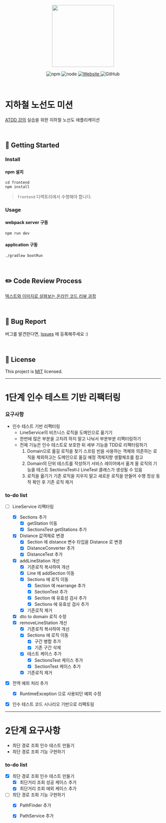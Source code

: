 <p align="center">
    <img width="200px;" src="https://raw.githubusercontent.com/woowacourse/atdd-subway-admin-frontend/master/images/main_logo.png"/>
</p>
<p align="center">
  <img alt="npm" src="https://img.shields.io/badge/npm-6.14.15-blue">
  <img alt="node" src="https://img.shields.io/badge/node-14.18.2-blue">
  <a href="https://edu.nextstep.camp/c/R89PYi5H" alt="nextstep atdd">
    <img alt="Website" src="https://img.shields.io/website?url=https%3A%2F%2Fedu.nextstep.camp%2Fc%2FR89PYi5H">
  </a>
  <img alt="GitHub" src="https://img.shields.io/github/license/next-step/atdd-subway-admin">
</p>

<br>

# 지하철 노선도 미션
[ATDD 강의](https://edu.nextstep.camp/c/R89PYi5H) 실습을 위한 지하철 노선도 애플리케이션

<br>

## 🚀 Getting Started

### Install
#### npm 설치
```
cd frontend
npm install
```
> `frontend` 디렉토리에서 수행해야 합니다.

### Usage
#### webpack server 구동
```
npm run dev
```
#### application 구동
```
./gradlew bootRun
```
<br>

## ✏️ Code Review Process
[텍스트와 이미지로 살펴보는 온라인 코드 리뷰 과정](https://github.com/next-step/nextstep-docs/tree/master/codereview)

<br>

## 🐞 Bug Report

버그를 발견한다면, [Issues](https://github.com/next-step/atdd-subway-service/issues) 에 등록해주세요 :)

<br>

## 📝 License

This project is [MIT](https://github.com/next-step/atdd-subway-service/blob/master/LICENSE.md) licensed.



---
# 1단계 인수 테스트 기반 리팩터링

### 요구사항

* 인수 테스트 기반 리팩터링
    * LineService의 비즈니스 로직을 도메인으로 옮기기
    * 한번에 많은 부분을 고치려 하지 말고 나눠서 부분부분 리팩터링하기
    * 전체 기능은 인수 테스트로 보호한 뒤 세부 기능을 TDD로 리팩터링하기
      1. Domain으로 옮길 로직을 찾기
         스프링 빈을 사용하는 객체와 의존하는 로직을 제외하고는 도메인으로 옮길 예정
         객체지향 생활체조를 참고
      2. Domain의 단위 테스트를 작성하기
         서비스 레이어에서 옮겨 올 로직의 기능을 테스트
         SectionsTest나 LineTest 클래스가 생성될 수 있음
      3. 로직을 옮기기
         기존 로직을 지우지 말고 새로운 로직을 만들어 수행
         정상 동작 확인 후 기존 로직 제거

### to-do list
- [ ] LineService 리팩터링
    - [X] Sections 추가
        - [X] getStation 이동
        - [X] SectionsTest getStations 추가
    - [X] Distance 값객체로 변경
        - [X] Section 에 distance 변수 타입을 Distance 로 변경
        - [X] DistanceConverter 추가
        - [X] DistanceTest 추가
    - [X] addLineStation 개선
        - [X] 기존로직 복사하여 개선
        - [X] Line 에 addSection 이동
        - [X] Sections 에 로직 이동
            - [X] Section 에 rearrange 추가
            - [X] SectionTest 추가
            - [X] Section 에 유효성 검사 추가
            - [X] Sections 에 유효성 검사 추가
        - [X] 기존로직 제거
    - [X] dto to domain 로직 수정
    - [X] removeLineStation 개선
        - [X] 기존로직 복사하여 개선
        - [X] Sections 에 로직 이동
            - [X] 구간 병합 추가
            - [X] 기존 구간 삭제
        - [X] 테스트 케이스 추가
            - [X] SectionsTest 케이스 추가
            - [X] SectionTest 케이스 추가
        - [X] 기존로직 제거
- [X] 전역 예외 처리 추가
    - [X] RuntimeException 으로 사용되던 예외 수정
- [X] 인수 테스트 코드 시나리오 기반으로 리팩토링


---

# 2단계 요구사항

* 최단 경로 조회 인수 테스트 만들기
* 최단 경로 조회 기능 구현하기

### to-do list
- [X] 최단 경로 조회 인수 테스트 만들기
    - [X] 최단거리 조회 성공 케이스 추가
    - [X] 최단거리 조회 에외 케이스 추가
- [ ] 최단 경로 조회 기능 구현하기
    - [X] PathFinder 추가
    - [X] PathService 추가

